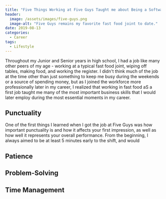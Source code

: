 ```yaml
---
title: "Five Things Working at Five Guys Taught me about Being a Software Engineer"
header:
  image: /assets/images/five-guys.png
  image-alt: "Five Guys remains my favorite fast food joint to date."
date: 2019-08-13
categories:
  - Career
tags:
  - Lifestyle
---
```


Throughout my Junior and Senior years in high school, I had a job like many other peers of my age - working at a typical fast food joint, wiping off tables, making food, and working the register. I didn't think much of the job at the time other than just something to keep me busy during the weekends or a source of spending money, but as I joined the workforce more professionally later in my career, I realized that working in fast food aS a first job taught me many of the most important business skills that I would later employ during the most essential moments in my career.

## Punctuality

One of the first things I learned when I got the job at Five Guys was how important punctuality is and how it affects your first impression, as well as how well it represents your overall performance. From the beginning, I always aimed to be at least 5 minutes early to the shift, and would

## Patience

## Problem-Solving

## Time Management
